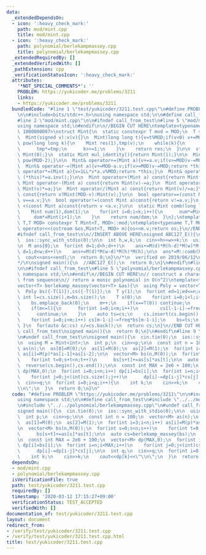 ```yaml
---
data:
  _extendedDependsOn:
  - icon: ':heavy_check_mark:'
    path: mod/mint.cpp
    title: mod/mint.cpp
  - icon: ':heavy_check_mark:'
    path: polynomial/berlekampmassey.cpp
    title: polynomial/berlekampmassey.cpp
  _extendedRequiredBy: []
  _extendedVerifiedWith: []
  _pathExtension: cpp
  _verificationStatusIcon: ':heavy_check_mark:'
  attributes:
    '*NOT_SPECIAL_COMMENTS*': ''
    PROBLEM: https://yukicoder.me/problems/3211
    links:
    - https://yukicoder.me/problems/3211
  bundledCode: "#line 1 \"test/yukicoder/3211.test.cpp\"\n#define PROBLEM \"https://yukicoder.me/problems/3211\"\
    \n\n#include<bits/stdc++.h>\nusing namespace std;\n\n#define call_from_test\n\
    #line 2 \"mod/mint.cpp\"\n\n#ifndef call_from_test\n#line 5 \"mod/mint.cpp\"\n\
    using namespace std;\n#endif\n\n//BEGIN CUT HERE\ntemplate<typename T,T MOD =\
    \ 1000000007>\nstruct Mint{\n  static constexpr T mod = MOD;\n  T v;\n  Mint():v(0){}\n\
    \  Mint(signed v):v(v){}\n  Mint(long long t){v=t%MOD;if(v<0) v+=MOD;}\n\n  Mint\
    \ pow(long long k){\n    Mint res(1),tmp(v);\n    while(k){\n      if(k&1) res*=tmp;\n\
    \      tmp*=tmp;\n      k>>=1;\n    }\n    return res;\n  }\n\n  static Mint add_identity(){return\
    \ Mint(0);}\n  static Mint mul_identity(){return Mint(1);}\n\n  Mint inv(){return\
    \ pow(MOD-2);}\n\n  Mint& operator+=(Mint a){v+=a.v;if(v>=MOD)v-=MOD;return *this;}\n\
    \  Mint& operator-=(Mint a){v+=MOD-a.v;if(v>=MOD)v-=MOD;return *this;}\n  Mint&\
    \ operator*=(Mint a){v=1LL*v*a.v%MOD;return *this;}\n  Mint& operator/=(Mint a){return\
    \ (*this)*=a.inv();}\n\n  Mint operator+(Mint a) const{return Mint(v)+=a;}\n \
    \ Mint operator-(Mint a) const{return Mint(v)-=a;}\n  Mint operator*(Mint a) const{return\
    \ Mint(v)*=a;}\n  Mint operator/(Mint a) const{return Mint(v)/=a;}\n\n  Mint operator-()\
    \ const{return v?Mint(MOD-v):Mint(v);}\n\n  bool operator==(const Mint a)const{return\
    \ v==a.v;}\n  bool operator!=(const Mint a)const{return v!=a.v;}\n  bool operator\
    \ <(const Mint a)const{return v <a.v;}\n\n  static Mint comb(long long n,int k){\n\
    \    Mint num(1),dom(1);\n    for(int i=0;i<k;i++){\n      num*=Mint(n-i);\n \
    \     dom*=Mint(i+1);\n    }\n    return num/dom;\n  }\n};\ntemplate<typename\
    \ T,T MOD> constexpr T Mint<T, MOD>::mod;\ntemplate<typename T,T MOD>\nostream&\
    \ operator<<(ostream &os,Mint<T, MOD> m){os<<m.v;return os;}\n//END CUT HERE\n\
    #ifndef call_from_test\n\n//INSERT ABOVE HERE\nsigned ABC127_E(){\n  cin.tie(0);\n\
    \  ios::sync_with_stdio(0);\n\n  int h,w,k;\n  cin>>h>>w>>k;\n  using M = Mint<int>;\n\
    \n  M ans{0};\n  for(int d=1;d<h;d++)\n    ans+=M(d)*M(h-d)*M(w)*M(w);\n\n  for(int\
    \ d=1;d<w;d++)\n    ans+=M(d)*M(w-d)*M(h)*M(h);\n\n  ans*=M::comb(h*w-2,k-2);\n\
    \  cout<<ans<<endl;\n  return 0;\n}\n/*\n  verified on 2019/06/12\n  https://atcoder.jp/contests/abc127/tasks/abc127_e\n\
    */\n\nsigned main(){\n  //ABC127_E();\n  return 0;\n}\n#endif\n#line 2 \"polynomial/berlekampmassey.cpp\"\
    \n\n#ifndef call_from_test\n#line 5 \"polynomial/berlekampmassey.cpp\"\nusing\
    \ namespace std;\n\n#endif\n//BEGIN CUT HERE\n// construct a charasteristic equation\
    \ from sequence\n// return a monic polynomial in O(n^2)\ntemplate<typename T>\n\
    vector<T> berlekamp_massey(vector<T> &as){\n  using Poly = vector<T>;\n  int n=as.size();\n\
    \  Poly bs({-T(1)}),cs({-T(1)});\n  T y(1);\n  for(int ed=1;ed<=n;ed++){\n   \
    \ int l=cs.size(),m=bs.size();\n    T x(0);\n    for(int i=0;i<l;i++) x+=cs[i]*as[ed-l+i];\n\
    \    bs.emplace_back(0);\n    m++;\n    if(x==T(0)) continue;\n    T freq=x/y;\n\
    \    if(m<=l){\n      for(int i=0;i<m;i++)\n        cs[l-1-i]-=freq*bs[m-1-i];\n\
    \      continue;\n    }\n    auto ts=cs;\n    cs.insert(cs.begin(),m-l,T(0));\n\
    \    for(int i=0;i<m;i++) cs[m-1-i]-=freq*bs[m-1-i];\n    bs=ts;\n    y=x;\n \
    \ }\n  for(auto &c:cs) c/=cs.back();\n  return cs;\n}\n//END CUT HERE\n#ifndef\
    \ call_from_test\nsigned main(){\n  return 0;\n}\n#endif\n#line 9 \"test/yukicoder/3211.test.cpp\"\
    \n#undef call_from_test\n\nsigned main(){\n  cin.tie(0);\n  ios::sync_with_stdio(0);\n\
    \n  using M = Mint<int>;\n  int p;\n  cin>>p;\n\n  const int n = 100;\n  vector<M>\
    \ as(n);\n  as[0]=M(0);\n  as[1]=M(0);\n  as[2]=M(1);\n  for(int i=3;i<n;i++)\
    \ as[i]=M(p)*as[i-1]+as[i-2];\n\n  vector<M> bs(n,M(0));\n  for(int s=0;s<n;s++)\n\
    \    for(int t=0;s+t<n;t++)\n      bs[s+t]+=as[s]*as[t];\n\n  auto cs=berlekamp_massey(bs);\n\
    \  reverse(cs.begin(),cs.end());\n\n  const int MAX = 2e6 + 100;\n  vector<M>\
    \ dp(MAX,0);\n  for(int i=0;i<n;i++) dp[i]=bs[i];\n  for(int i=n;i<MAX;i++)\n\
    \    for(int j=0;j<(int)cs.size();j++)\n      dp[i]-=dp[i-j]*cs[j];\n\n  int q;\n\
    \  cin>>q;\n  for(int i=0;i<q;i++){\n    int k;\n    cin>>k;\n    cout<<dp[k]<<\"\
    \\n\";\n  }\n  return 0;\n}\n"
  code: "#define PROBLEM \"https://yukicoder.me/problems/3211\"\n\n#include<bits/stdc++.h>\n\
    using namespace std;\n\n#define call_from_test\n#include \"../../mod/mint.cpp\"\
    \n#include \"../../polynomial/berlekampmassey.cpp\"\n#undef call_from_test\n\n\
    signed main(){\n  cin.tie(0);\n  ios::sync_with_stdio(0);\n\n  using M = Mint<int>;\n\
    \  int p;\n  cin>>p;\n\n  const int n = 100;\n  vector<M> as(n);\n  as[0]=M(0);\n\
    \  as[1]=M(0);\n  as[2]=M(1);\n  for(int i=3;i<n;i++) as[i]=M(p)*as[i-1]+as[i-2];\n\
    \n  vector<M> bs(n,M(0));\n  for(int s=0;s<n;s++)\n    for(int t=0;s+t<n;t++)\n\
    \      bs[s+t]+=as[s]*as[t];\n\n  auto cs=berlekamp_massey(bs);\n  reverse(cs.begin(),cs.end());\n\
    \n  const int MAX = 2e6 + 100;\n  vector<M> dp(MAX,0);\n  for(int i=0;i<n;i++)\
    \ dp[i]=bs[i];\n  for(int i=n;i<MAX;i++)\n    for(int j=0;j<(int)cs.size();j++)\n\
    \      dp[i]-=dp[i-j]*cs[j];\n\n  int q;\n  cin>>q;\n  for(int i=0;i<q;i++){\n\
    \    int k;\n    cin>>k;\n    cout<<dp[k]<<\"\\n\";\n  }\n  return 0;\n}\n"
  dependsOn:
  - mod/mint.cpp
  - polynomial/berlekampmassey.cpp
  isVerificationFile: true
  path: test/yukicoder/3211.test.cpp
  requiredBy: []
  timestamp: '2020-03-12 17:15:27+09:00'
  verificationStatus: TEST_ACCEPTED
  verifiedWith: []
documentation_of: test/yukicoder/3211.test.cpp
layout: document
redirect_from:
- /verify/test/yukicoder/3211.test.cpp
- /verify/test/yukicoder/3211.test.cpp.html
title: test/yukicoder/3211.test.cpp
---
```

